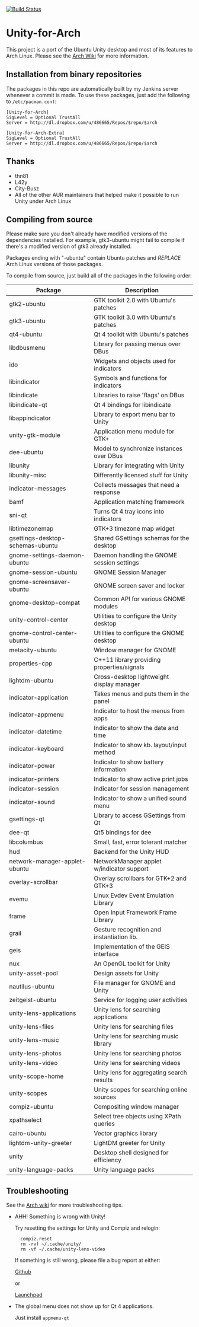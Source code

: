 [![Build Status](http://jenkins.cxl.epac.to/job/ArchLinux_Build_Package/badge/icon)](https://jenkins.cxl.epac.to/job/ArchLinux_Build_Package/)

Unity-for-Arch
==============
This project is a port of the Ubuntu Unity desktop and most of its features to Arch Linux. Please see the [Arch Wiki](https://wiki.archlinux.org/index.php/unity) for more information.

Installation from binary repositories
-------------------------------------
The packages in this repo are automatically built by my Jenkins server whenever a commit is made. To use these packages, just add the following to `/etc/pacman.conf`:

    [Unity-for-Arch]
    SigLevel = Optional TrustAll
    Server = http://dl.dropbox.com/u/486665/Repos/$repo/$arch

    [Unity-for-Arch-Extra]
    SigLevel = Optional TrustAll
    Server = http://dl.dropbox.com/u/486665/Repos/$repo/$arch

Thanks
------
* thn81
* L42y
* City-Busz
* All of the other AUR maintainers that helped make it possible to run Unity under Arch Linux

Compiling from source
---------------------
Please make sure you don't already have modified versions of the dependencies installed. For example, gtk3-ubuntu might fail to compile if there's a modified version of gtk3 already installed.

Packages ending with "-ubuntu" contain Ubuntu patches and *REPLACE* Arch Linux versions of those packages.

To compile from source, just build all of the packages in the following order:

| Package                          | Description                                |
| -------------------------------- | ------------------------------------------ |
| gtk2-ubuntu                      | GTK toolkit 2.0 with Ubuntu's patches      |
| gtk3-ubuntu                      | GTK toolkit 3.0 with Ubuntu's patches      |
| qt4-ubuntu                       | Qt 4 toolkit with Ubuntu's patches         |
| libdbusmenu                      | Library for passing menus over DBus        |
| ido                              | Widgets and objects used for indicators    |
| libindicator                     | Symbols and functions for indicators       |
| libindicate                      | Libraries to raise 'flags' on DBus         |
| libindicate-qt                   | Qt 4 bindings for libindicate              |
| libappindicator                  | Library to export menu bar to Unity        |
| unity-gtk-module                 | Application menu module for GTK+           |
| dee-ubuntu                       | Model to synchronize instances over DBus   |
| libunity                         | Library for integrating with Unity         |
| libunity-misc                    | Differently licensed stuff for Unity       |
| indicator-messages               | Collects messages that need a response     |
| bamf                             | Application matching framework             |
| sni-qt                           | Turns Qt 4 tray icons into indicators      |
| libtimezonemap                   | GTK+3 timezone map widget                  |
| gsettings-desktop-schemas-ubuntu | Shared GSettings schemas for the desktop   |
| gnome-settings-daemon-ubuntu     | Daemon handling the GNOME session settings |
| gnome-session-ubuntu             | GNOME Session Manager                      |
| gnome-screensaver-ubuntu         | GNOME screen saver and locker              |
| gnome-desktop-compat             | Common API for various GNOME modules       |
| unity-control-center             | Utilities to configure the Unity desktop   |
| gnome-control-center-ubuntu      | Utilities to configure the GNOME desktop   |
| metacity-ubuntu                  | Window manager for GNOME                   |
| properties-cpp                   | C++11 library providing properties/signals |
| lightdm-ubuntu                   | Cross-desktop lightweight display manager  |
| indicator-application            | Takes menus and puts them in the panel     |
| indicator-appmenu                | Indicator to host the menus from apps      |
| indicator-datetime               | Indicator to show the date and time        |
| indicator-keyboard               | Indicator to show kb. layout/input method  |
| indicator-power                  | Indicator to show battery information      |
| indicator-printers               | Indicator to show active print jobs        |
| indicator-session                | Indicator for session management           |
| indicator-sound                  | Indicator to show a unified sound menu     |
| gsettings-qt                     | Library to access GSettings from Qt        |
| dee-qt                           | Qt5 bindings for dee                       |
| libcolumbus                      | Small, fast, error tolerant matcher        |
| hud                              | Backend for the Unity HUD                  |
| network-manager-applet-ubuntu    | NetworkManager applet w/indicator support  |
| overlay-scrollbar                | Overlay scrollbars for GTK+2 and GTK+3     |
| evemu                            | Linux Evdev Event Emulation Library        |
| frame                            | Open Input Framework Frame Library         |
| grail                            | Gesture recognition and instantiation lib. |
| geis                             | Implementation of the GEIS interface       |
| nux                              | An OpenGL toolkit for Unity                |
| unity-asset-pool                 | Design assets for Unity                    |
| nautilus-ubuntu                  | File manager for GNOME and Unity           |
| zeitgeist-ubuntu                 | Service for logging user activities        |
| unity-lens-applications          | Unity lens for searching applications      |
| unity-lens-files                 | Unity lens for searching files             |
| unity-lens-music                 | Unity lens for searching music library     |
| unity-lens-photos                | Unity lens for searching photos            |
| unity-lens-video                 | Unity lens for searching videos            |
| unity-scope-home                 | Unity lens for aggregating search results  |
| unity-scopes                     | Unity scopes for searching online sources  |
| compiz-ubuntu                    | Compositing window manager                 |
| xpathselect                      | Select tree objects using XPath queries    |
| cairo-ubuntu                     | Vector graphics library                    |
| lightdm-unity-greeter            | LightDM greeter for Unity                  |
| unity                            | Desktop shell designed for efficiency      |
| unity-language-packs             | Unity language packs                       |

Troubleshooting
---------------
See the [Arch wiki](https://wiki.archlinux.org/index.php/unity) for more troubleshooting tips.

* AHH! Something is wrong with Unity!

    Try resetting the settings for Unity and Compiz and relogin:

        compiz.reset
        rm -rvf ~/.cache/unity/
        rm -vf ~/.cache/unity-lens-video

    If something is still wrong, please file a bug report at either:
    
    [Github](https://github.com/chenxiaolong/Unity-for-Arch/issues)

    or

    [Launchpad](https://bugs.launchpad.net/unity-for-arch)

* The global menu does not show up for Qt 4 applications.

    Just install `appmenu-qt`
